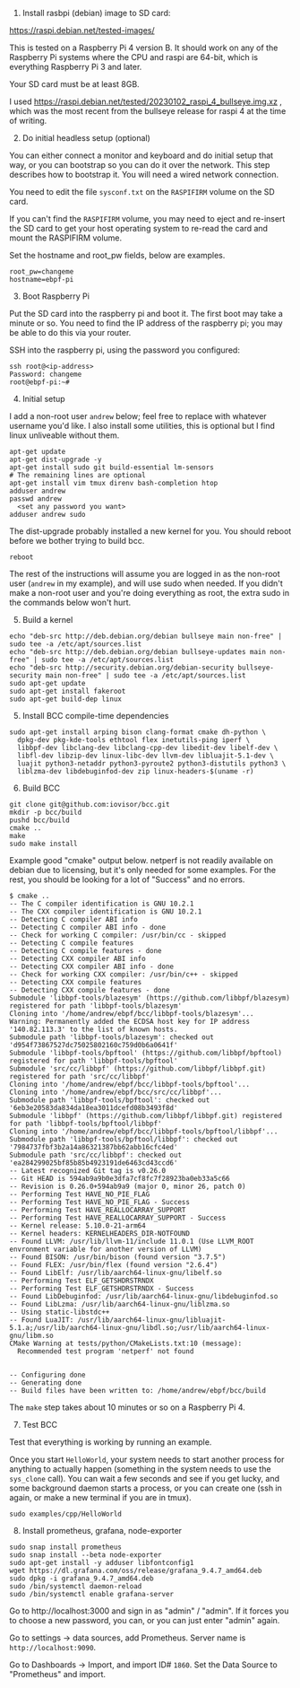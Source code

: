 1. Install rasbpi (debian) image to SD card:

https://raspi.debian.net/tested-images/

This is tested on a Raspberry Pi 4 version B.  It should work on any of the
Raspberry Pi systems where the CPU and raspi are 64-bit, which is everything
Raspberry Pi 3 and later.

Your SD card must be at least 8GB.

I used https://raspi.debian.net/tested/20230102_raspi_4_bullseye.img.xz , which
was the most recent from the bullseye release for raspi 4 at the time of writing.


2. Do initial headless setup (optional)

You can either connect a monitor and keyboard and do initial setup that way, or
you can bootstrap so you can do it over the network.  This step describes how to
bootstrap it.  You will need a wired network connection.

You need to edit the file `sysconf.txt` on the `RASPIFIRM` volume on the SD card.

If you can't find the `RASPIFIRM` volume, you may need to eject and re-insert
the SD card to get your host operating system to re-read the card and mount the
RASPIFIRM volume.

Set the hostname and root_pw fields, below are examples.

```
root_pw=changeme
hostname=ebpf-pi
```

3. Boot Raspberry Pi

Put the SD card into the raspberry pi and boot it.  The first boot may take a
minute or so.  You need to find the IP address of the raspberry pi; you may be
able to do this via your router.

SSH into the raspberry pi, using the password you configured:

```
ssh root@<ip-address>
Password: changeme
root@ebpf-pi:~#
```

4. Initial setup

I add a non-root user `andrew` below; feel free to replace with whatever
username you'd like. I also install some utilities, this is optional but I find
linux unliveable without them.

```
apt-get update
apt-get dist-upgrade -y
apt-get install sudo git build-essential lm-sensors
# The remaining lines are optional
apt-get install vim tmux direnv bash-completion htop
adduser andrew 
passwd andrew
  <set any password you want>
adduser andrew sudo
```

The dist-upgrade probably installed a new kernel for you.  You should reboot
before we bother trying to build bcc.

```
reboot
```

The rest of the instructions will assume you are logged in as the non-root user
(`andrew` in my example), and will use sudo when needed.  If you didn't make a
non-root user and you're doing everything as root, the extra sudo in the
commands below won't hurt.

5. Build a kernel

```
echo "deb-src http://deb.debian.org/debian bullseye main non-free" | sudo tee -a /etc/apt/sources.list
echo "deb-src http://deb.debian.org/debian bullseye-updates main non-free" | sudo tee -a /etc/apt/sources.list
echo "deb-src http://security.debian.org/debian-security bullseye-security main non-free" | sudo tee -a /etc/apt/sources.list
sudo apt-get update
sudo apt-get install fakeroot
sudo apt-get build-dep linux
```


5. Install BCC compile-time dependencies

```
sudo apt-get install arping bison clang-format cmake dh-python \
  dpkg-dev pkg-kde-tools ethtool flex inetutils-ping iperf \
  libbpf-dev libclang-dev libclang-cpp-dev libedit-dev libelf-dev \
  libfl-dev libzip-dev linux-libc-dev llvm-dev libluajit-5.1-dev \
  luajit python3-netaddr python3-pyroute2 python3-distutils python3 \
  liblzma-dev libdebuginfod-dev zip linux-headers-$(uname -r)
```

6. Build BCC

```
git clone git@github.com:iovisor/bcc.git
mkdir -p bcc/build
pushd bcc/build
cmake ..
make
sudo make install
```

Example good "cmake" output below.  netperf is not readily available on debian
due to licensing, but it's only needed for some examples.  For the rest, you
should be looking for a lot of "Success" and no errors.

```
$ cmake ..
-- The C compiler identification is GNU 10.2.1
-- The CXX compiler identification is GNU 10.2.1
-- Detecting C compiler ABI info
-- Detecting C compiler ABI info - done
-- Check for working C compiler: /usr/bin/cc - skipped
-- Detecting C compile features
-- Detecting C compile features - done
-- Detecting CXX compiler ABI info
-- Detecting CXX compiler ABI info - done
-- Check for working CXX compiler: /usr/bin/c++ - skipped
-- Detecting CXX compile features
-- Detecting CXX compile features - done
Submodule 'libbpf-tools/blazesym' (https://github.com/libbpf/blazesym) registered for path 'libbpf-tools/blazesym'
Cloning into '/home/andrew/ebpf/bcc/libbpf-tools/blazesym'...
Warning: Permanently added the ECDSA host key for IP address '140.82.113.3' to the list of known hosts.
Submodule path 'libbpf-tools/blazesym': checked out 'd954f73867527dc75025802160c759d0b6a0641f'
Submodule 'libbpf-tools/bpftool' (https://github.com/libbpf/bpftool) registered for path 'libbpf-tools/bpftool'
Submodule 'src/cc/libbpf' (https://github.com/libbpf/libbpf.git) registered for path 'src/cc/libbpf'
Cloning into '/home/andrew/ebpf/bcc/libbpf-tools/bpftool'...
Cloning into '/home/andrew/ebpf/bcc/src/cc/libbpf'...
Submodule path 'libbpf-tools/bpftool': checked out '6eb3e20583da834da18ea3011dcefd08b3493f8d'
Submodule 'libbpf' (https://github.com/libbpf/libbpf.git) registered for path 'libbpf-tools/bpftool/libbpf'
Cloning into '/home/andrew/ebpf/bcc/libbpf-tools/bpftool/libbpf'...
Submodule path 'libbpf-tools/bpftool/libbpf': checked out '7984737fbf3b2a14a86321387bb62abb16cfc4ed'
Submodule path 'src/cc/libbpf': checked out 'ea284299025bf85b85b4923191de6463cd43ccd6'
-- Latest recognized Git tag is v0.26.0
-- Git HEAD is 594ab9a9b0e3dfa7cf8fc7f28923ba0eb33a5c66
-- Revision is 0.26.0+594ab9a9 (major 0, minor 26, patch 0)
-- Performing Test HAVE_NO_PIE_FLAG
-- Performing Test HAVE_NO_PIE_FLAG - Success
-- Performing Test HAVE_REALLOCARRAY_SUPPORT
-- Performing Test HAVE_REALLOCARRAY_SUPPORT - Success
-- Kernel release: 5.10.0-21-arm64
-- Kernel headers: KERNELHEADERS_DIR-NOTFOUND
-- Found LLVM: /usr/lib/llvm-11/include 11.0.1 (Use LLVM_ROOT envronment variable for another version of LLVM)
-- Found BISON: /usr/bin/bison (found version "3.7.5")
-- Found FLEX: /usr/bin/flex (found version "2.6.4")
-- Found LibElf: /usr/lib/aarch64-linux-gnu/libelf.so
-- Performing Test ELF_GETSHDRSTRNDX
-- Performing Test ELF_GETSHDRSTRNDX - Success
-- Found LibDebuginfod: /usr/lib/aarch64-linux-gnu/libdebuginfod.so
-- Found LibLzma: /usr/lib/aarch64-linux-gnu/liblzma.so
-- Using static-libstdc++
-- Found LuaJIT: /usr/lib/aarch64-linux-gnu/libluajit-5.1.a;/usr/lib/aarch64-linux-gnu/libdl.so;/usr/lib/aarch64-linux-gnu/libm.so
CMake Warning at tests/python/CMakeLists.txt:10 (message):
  Recommended test program 'netperf' not found


-- Configuring done
-- Generating done
-- Build files have been written to: /home/andrew/ebpf/bcc/build
```

The `make` step takes about 10 minutes or so on a Raspberry Pi 4.

7. Test BCC

Test that everything is working by running an example.

Once you start `HelloWorld`, your system needs to start another process for
anything to actually happen (something in the system needs to use the
`sys_clone` call).  You can wait a few seconds and see if you get lucky, and
some background daemon starts a process, or you can create one (ssh in again, or
make a new terminal if you are in tmux).

```
sudo examples/cpp/HelloWorld
```

8. Install prometheus, grafana, node-exporter

```
sudo snap install prometheus
sudo snap install --beta node-exporter
sudo apt-get install -y adduser libfontconfig1
wget https://dl.grafana.com/oss/release/grafana_9.4.7_amd64.deb
sudo dpkg -i grafana_9.4.7_amd64.deb
sudo /bin/systemctl daemon-reload
sudo /bin/systemctl enable grafana-server
```

Go to http://localhost:3000 and sign in as "admin" / "admin".  If it forces you
to choose a new password, you can, or you can just enter "admin" again.

Go to settings -> data sources, add Prometheus.  Server name is `http://localhost:9090`.

Go to Dashboards -> Import, and import ID# `1860`.  Set the Data Source to "Prometheus" and import.



